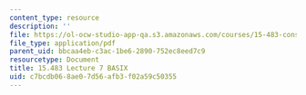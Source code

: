 ```yaml
---
content_type: resource
description: ''
file: https://ol-ocw-studio-app-qa.s3.amazonaws.com/courses/15-483-consumer-finance-markets-product-design-and-fintech-spring-2018/c7bcdb068ae07d56afb3f02a59c50355_MIT15_483S18_L07.pdf
file_type: application/pdf
parent_uid: bbcaa4eb-c3ac-1be6-2890-752ec8eed7c9
resourcetype: Document
title: 15.483 Lecture 7 BASIX
uid: c7bcdb06-8ae0-7d56-afb3-f02a59c50355
---
```

